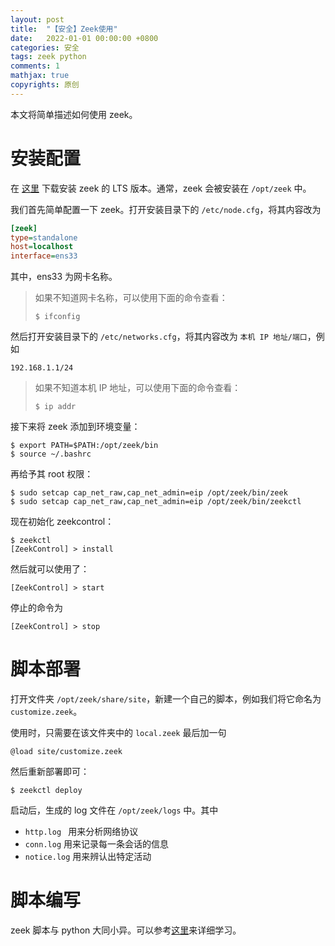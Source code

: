 ```yaml
---
layout: post
title:  "【安全】Zeek使用"
date:   2022-01-01 00:00:00 +0800
categories: 安全
tags: zeek python
comments: 1
mathjax: true
copyrights: 原创
---
```


本文将简单描述如何使用 zeek。

# 安装配置

在 [这里](https://software.opensuse.org//download.html?project=security%3Azeek&package=zeek-lts) 下载安装 zeek 的 LTS 版本。通常，zeek 会被安装在 `/opt/zeek` 中。

我们首先简单配置一下 zeek。打开安装目录下的 `/etc/node.cfg`，将其内容改为

```cfg
[zeek]
type=standalone
host=localhost
interface=ens33
```

其中，ens33 为网卡名称。

> 如果不知道网卡名称，可以使用下面的命令查看：
>
> ```shell
> $ ifconfig
> ```

然后打开安装目录下的 `/etc/networks.cfg`，将其内容改为 `本机 IP 地址/端口`，例如

```
192.168.1.1/24
```

> 如果不知道本机 IP 地址，可以使用下面的命令查看：
>
> ```shell
> $ ip addr
> ```

接下来将 zeek 添加到环境变量：

```shell
$ export PATH=$PATH:/opt/zeek/bin
$ source ~/.bashrc
```

再给予其 root 权限：

```shell
$ sudo setcap cap_net_raw,cap_net_admin=eip /opt/zeek/bin/zeek
$ sudo setcap cap_net_raw,cap_net_admin=eip /opt/zeek/bin/zeekctl
```

现在初始化 zeekcontrol：

```shell
$ zeekctl
[ZeekControl] > install
```

然后就可以使用了：

```shell
[ZeekControl] > start
```

停止的命令为

```shell
[ZeekControl] > stop
```

# 脚本部署

打开文件夹 `/opt/zeek/share/site`，新建一个自己的脚本，例如我们将它命名为 `customize.zeek`。

使用时，只需要在该文件夹中的 `local.zeek` 最后加一句

```zeek
@load site/customize.zeek
```

然后重新部署即可：

```shell
$ zeekctl deploy
```

启动后，生成的 log 文件在 `/opt/zeek/logs` 中。其中

- `http.log ` 用来分析网络协议
- `conn.log` 用来记录每一条会话的信息
- `notice.log` 用来辨认出特定活动

# 脚本编写

zeek 脚本与 python 大同小异。可以参考[这里](https://try.zeek.org/)来详细学习。